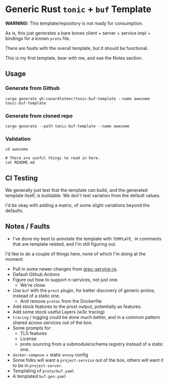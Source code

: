 # Generic Rust `tonic` + `buf` Template

**WARNING:** This template/repository is not ready for consumption.

As is, this just generates a bare bones client + server + service impl +
bindings for a known `proto` file.

There are faults with the overall template, but it should be functional.

This is my first template, bear with me, and see the Notes section.

## Usage

### Generate from Github

```shell
cargo generate gh:canardleteer/tonic-buf-template --name awesome tonic-buf-template
```

### Generate from cloned repo

```shell
cargo generate --path tonic-buf-template --name awesome
```

### Validation

```shell
cd awesome

# There are useful things to read in here.
cat README.md
```

## CI Testing

We generally just test that the template can build, and the generated template
itself, is buildable. We don't test variation from the default values.

I'd be okay with adding a matrix, of some slight variations beyond the
defaults.

## Notes / Faults

- I've done my best to annotate the template with `TEMPLATE_` in comments
  that are template related, and I'm still figuring out.

I'd like to do a couple of things here, none of which I'm doing at the
moment:

- Pull in some newer changes from [grpc-service-rs](https://github.com/canardleteer/grpc-service-rs).
- Default Github Actions
- Figure out how to support n-services, not just one.
  - We're close.
- Use `buf` with the `prost` plugin, for better discovery of generic
  protos, instead of a static one.
  - And remove `protoc` from the Dockerfile
- Add stock features to the prost output, potentially as features.
- Add some stock useful Layers (w3c tracing)
- `tracing` / logging could be done much better, and in a common pattern shared
  across services out of the box.
- Some prompts for:
  - TLS features
  - License
  - proto sourcing from a submodule/schema registry instead of a static one.
- `docker-compose` + static `envoy` config
- Some folks will want a `project-service` out of the box, others will want
  it to be in `project-server`.
- Templating of `proto/buf.yaml`
- A templated `buf.gen.yaml`
